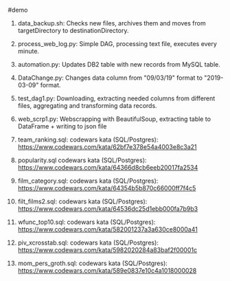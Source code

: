#demo

1) data_backup.sh:
Checks new files, archives them and moves from targetDirectory to destinationDirectory.

2) process_web_log.py:
Simple DAG, processing text file, executes every minute. 

3) automation.py:
Updates DB2 table with new records from MySQL table.

4) DataChange.py:
Changes data column from "09/03/19" format to "2019-03-09" format.

5) test_dag1.py:
Downloading, extracting needed columns from different files, aggregating and transforming data records.

6) web_scrp1.py:
Webscrapping with BeautifulSoup, extracting table to DataFrame + writing to json file

7) team_ranking.sql:
codewars kata (SQL/Postgres): https://www.codewars.com/kata/62bf7e378e54a4003e8c3a21

8) popularity.sql
codewars kata (SQL/Postgres): https://www.codewars.com/kata/64366d8cb6eeb20017fa2534

9) film_category.sql:
codewars kata (SQL/Postgres): https://www.codewars.com/kata/64354b5b870c66000ff7f4c5

10) filt_films2.sql:
codewars kata (SQL/Postgres): https://www.codewars.com/kata/64536dc25d1ebb000fa7b9b3

11) wfunc_top10.sql:
codewars kata (SQL/Postgres): https://www.codewars.com/kata/582001237a3a630ce8000a41

12) piv_xcrosstab.sql:
codewars kata (SQL/Postgres): https://www.codewars.com/kata/5982020284a83baf2f00001c

13) mom_pers_groth.sql:
codewars kata (SQL/Postgres): https://www.codewars.com/kata/589e0837e10c4a1018000028
